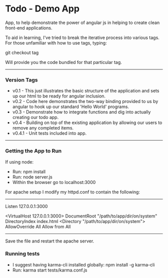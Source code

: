 # Todo - Demo App

App, to help demonstrate the power of angular js in helping to create clean front-end applications.

To aid in learning, I've tried to break the iterative process into various tags.  For those unfamiliar with how to use tags, typing:

git checkout tag

Will provide you the code bundled for that particular tag.

---

### Version Tags

* v0.1 - This just illustrates the basic structure of the application and sets up our html to be ready for angular inclusion.
* v0.2 - Code here demonstrates the two-way binding provided to us by angular to hook up our standard 'Hello World' programs.
* v0.3 - Demonstrate how to integrate functions and dig into actually creating our todo app.
* v0.4 - Building on top of the existing application by allowing our users to remove any completed items.
* v0.4.1 - Unit tests included into app.

---

### Getting the App to Run

If using node:

* Run: npm install
* Run: node server.js
* Within the browser go to localhost:3000


For apache setup I modify my httpd.conf to contain the following:

---

Listen 127.0.0.1:3000

<VirtualHost 127.0.0.1:3000>
  DocumentRoot "/path/to/app/dir/on/system"
  DirectoryIndex index.html
  <Directory "/path/to/app/dir/on/system">
    AllowOverride All
    Allow from All
  </Directory>
</VirtualHost>

---

Save the file and restart the apache server.

### Running tests

* I suggest having karma-cli installed globally: npm install -g karma-cli
* Run: karma start tests/karma.conf.js